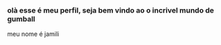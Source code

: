 ### olà esse é meu perfil, seja bem vindo ao o incrivel mundo de gumball

meu nome é jamili 











  
